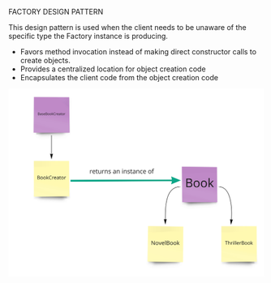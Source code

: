 FACTORY DESIGN PATTERN

This design pattern is used when the client needs to be unaware of the specific type the Factory instance is producing.

- Favors method invocation instead of making direct constructor calls to create objects.
- Provides a centralized location for object creation code
- Encapsulates the client code from the object creation code

![Alt text](./factory-pattern.jpg "Factory pattern")
